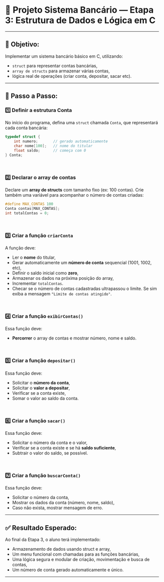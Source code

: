 # 🧠 Projeto Sistema Bancário — Etapa 3: Estrutura de Dados e Lógica em C

---

## 🎯 Objetivo:
Implementar um sistema bancário básico em C, utilizando:

- `struct` para representar contas bancárias,
- `array de structs` para armazenar várias contas,
- lógica real de operações (criar conta, depositar, sacar etc).

---

## 📝 Passo a Passo:

### 1️⃣ Definir a estrutura Conta
No início do programa, defina uma `struct` chamada `Conta`, que representará cada conta bancária:

```c
typedef struct {
    int numero;       // gerado automaticamente
    char nome[100];   // nome do titular
    float saldo;      // começa com 0
} Conta;
```

<br>

### 2️⃣ Declarar o array de contas
Declare um **array de structs** com tamanho fixo (ex: 100 contas). Crie também uma variável para acompanhar o número de contas criadas:

```c
#define MAX_CONTAS 100
Conta contas[MAX_CONTAS];
int totalContas = 0;
```

<br>

### 3️⃣ Criar a função `criarConta`
A função deve:

- Ler o **nome** do titular,
- Gerar automaticamente um **número de conta** sequencial (1001, 1002, etc),
- Definir o saldo inicial como **zero**,
- Armazenar os dados na próxima posição do array,
- Incrementar `totalContas`.
- Checar se o número de contas cadastradas ultrapassou o limite. Se sim exiba a mensagem `"Limite de contas atingido"`.

<br>

### 4️⃣ Criar a função `exibirContas()`
Essa função deve:
- **Percorrer** o array de contas e mostrar número, nome e saldo.

<br>

### 5️⃣ Criar a função `depositar()`
Essa função deve:

- Solicitar o **número da conta**,
- Solicitar o **valor a depositar**,
- Verificar se a conta existe,
- Somar o valor ao saldo da conta.

<br>

### 6️⃣ Criar a função `sacar()`
Essa função deve:

- Solicitar o número da conta e o valor,
- Verificar se a conta existe e se há **saldo suficiente**,
- Subtrair o valor do saldo, se possível.


<br>

### 7️⃣ Criar a função `buscarConta()`
Essa função deve:

- Solicitar o número da conta,
- Mostrar os dados da conta (número, nome, saldo),
- Caso não exista, mostrar mensagem de erro.


---

## ✅ Resultado Esperado:
Ao final da Etapa 3, o aluno terá implementado:

- Armazenamento de dados usando struct e array,
- Um menu funcional com chamadas para as funções bancárias,
- Uma lógica segura e modular de criação, movimentação e busca de contas,
- Um número de conta gerado automaticamente e único.

---